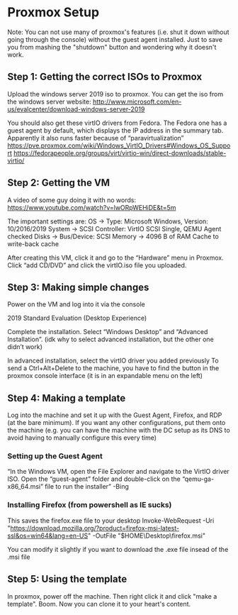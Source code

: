 # Proxmox Setup

Note: You can not use many of proxmox's features (i.e. shut it down without going through the console) without the guest agent installed. Just to save you from mashing the "shutdown" button and wondering why it doesn't work. 

## Step 1: Getting the correct ISOs to Proxmox
Upload the windows server 2019 iso to proxmox. You can get the iso from the windows server website:
http://www.microsoft.com/en-us/evalcenter/download-windows-server-2019

You should also get these virtIO drivers from Fedora. The Fedora one has a guest agent by default, which displays the IP address in the summary tab. Apparently it also runs faster because of “paravirtualization”
https://pve.proxmox.com/wiki/Windows_VirtIO_Drivers#Windows_OS_Support
https://fedorapeople.org/groups/virt/virtio-win/direct-downloads/stable-virtio/

## Step 2: Getting the VM
A video of some guy doing it with no words:
https://www.youtube.com/watch?v=lwORpWEHiDE&t=5m

The important settings are:
OS -> Type: Microsoft Windows, Version: 10/2016/2019
System -> SCSI Controller: VirtIO SCSI Single, QEMU Agent checked
Disks -> Bus/Device: SCSI
Memory -> 4096 B of RAM
Cache to write-back cache

After creating this VM, click it and go to the “Hardware” menu in Proxmox. Click “add CD/DVD” and click the virtIO.iso file you uploaded.

## Step 3: Making simple changes
Power on the VM and log into it via the console

2019 Standard Evaluation (Desktop Experience)

Complete the installation. Select “Windows Desktop” and “Advanced Installation”. (idk why to select advanced installation, but the other one didn’t work)

In advanced installation, select the virtIO driver you added previously
To send a Ctrl+Alt+Delete to the machine, you have to find the button in the proxmox console interface (it is in an expandable menu on the left)

## Step 4: Making a template
Log into the machine and set it up with the Guest Agent, Firefox, and RDP (at the bare minimum). If you want any other configurations, put them onto the machine (e.g. you can have the machine with the DC setup as its DNS to avoid having to manually configure this every time)

### Setting up the Guest Agent
“In the Windows VM, open the File Explorer and navigate to the VirtIO driver ISO. Open the “guest-agent” folder and double-click on the “qemu-ga-x86_64.msi” file to run the installer” -Bing

### Installing Firefox (from powershell as IE sucks)
This saves the firefox.exe file to your desktop
Invoke-WebRequest -Uri "https://download.mozilla.org/?product=firefox-msi-latest-ssl&os=win64&lang=en-US" -OutFile "$HOME\Desktop\firefox.msi"

You can modify it slightly if you want to download the .exe file insead of the .msi file

## Step 5: Using the template
In proxmox, power off the machine. Then right click it and click "make a template". Boom. Now you can clone it to your heart's content.

